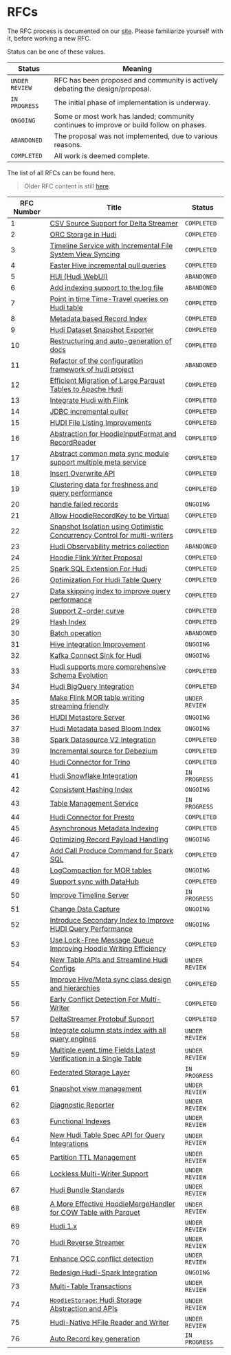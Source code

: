 <!--
  Licensed to the Apache Software Foundation (ASF) under one or more
  contributor license agreements.  See the NOTICE file distributed with
  this work for additional information regarding copyright ownership.
  The ASF licenses this file to You under the Apache License, Version 2.0
  (the "License"); you may not use this file except in compliance with
  the License.  You may obtain a copy of the License at

       http://www.apache.org/licenses/LICENSE-2.0

  Unless required by applicable law or agreed to in writing, software
  distributed under the License is distributed on an "AS IS" BASIS,
  WITHOUT WARRANTIES OR CONDITIONS OF ANY KIND, either express or implied.
  See the License for the specific language governing permissions and
  limitations under the License.
-->

# RFCs

The RFC process is documented on our [site](https://hudi.apache.org/contribute/rfc-process). Please familiarize yourself
with it, before working a new RFC.

Status can be one of these values.

| Status         | Meaning                                                                                 |
|----------------|-----------------------------------------------------------------------------------------|
| `UNDER REVIEW` | RFC has been proposed and community is actively debating the design/proposal.           |
| `IN PROGRESS`  | The initial phase of implementation is underway.                                        |
| `ONGOING`      | Some or most work has landed; community continues to improve or build follow on phases. |
| `ABANDONED`    | The proposal was not implemented, due to various reasons.                               |
| `COMPLETED`    | All work is deemed complete.                                                            |

The list of all RFCs can be found here.

> Older RFC content is still [here](https://cwiki.apache.org/confluence/display/HUDI/RFC+Process).

| RFC Number | Title                                                                                                                                                                                                                | Status         |
|------------|----------------------------------------------------------------------------------------------------------------------------------------------------------------------------------------------------------------------|----------------|
| 1          | [CSV Source Support for Delta Streamer](https://cwiki.apache.org/confluence/display/HUDI/RFC+-+01+%3A+CSV+Source+Support+for+Delta+Streamer)                                                                         | `COMPLETED`    |
| 2          | [ORC Storage in Hudi](https://cwiki.apache.org/confluence/pages/viewpage.action?pageId=113708439)                                                                                                                    | `COMPLETED`    |
| 3          | [Timeline Service with Incremental File System View Syncing](https://cwiki.apache.org/confluence/pages/viewpage.action?pageId=113708965)                                                                             | `COMPLETED`    |
| 4          | [Faster Hive incremental pull queries](https://cwiki.apache.org/confluence/pages/viewpage.action?pageId=115513622)                                                                                                   | `COMPLETED`    |
| 5          | [HUI (Hudi WebUI)](https://cwiki.apache.org/confluence/pages/viewpage.action?pageId=130027233)                                                                                                                       | `ABANDONED`    |
| 6          | [Add indexing support to the log file](https://cwiki.apache.org/confluence/display/HUDI/RFC+-+06+%3A+Add+indexing+support+to+the+log+file)                                                                           | `ABANDONED`    |
| 7          | [Point in time Time-Travel queries on Hudi table](https://cwiki.apache.org/confluence/display/HUDI/RFC+-+07+%3A+Point+in+time+Time-Travel+queries+on+Hudi+table)                                                     | `COMPLETED`    |
| 8          | [Metadata based Record Index](./rfc-8/rfc-8.md)                                                                                                                                                                      | `COMPLETED`    |
| 9          | [Hudi Dataset Snapshot Exporter](https://cwiki.apache.org/confluence/display/HUDI/RFC+-+09+%3A+Hudi+Dataset+Snapshot+Exporter)                                                                                       | `COMPLETED`    |
| 10         | [Restructuring and auto-generation of docs](https://cwiki.apache.org/confluence/display/HUDI/RFC+-+10+%3A+Restructuring+and+auto-generation+of+docs)                                                                 | `COMPLETED`    |
| 11         | [Refactor of the configuration framework of hudi project](https://cwiki.apache.org/confluence/display/HUDI/RFC+-+11+%3A+Refactor+of+the+configuration+framework+of+hudi+project)                                     | `ABANDONED`    |
| 12         | [Efficient Migration of Large Parquet Tables to Apache Hudi](https://cwiki.apache.org/confluence/display/HUDI/RFC+-+12+%3A+Efficient+Migration+of+Large+Parquet+Tables+to+Apache+Hudi)                               | `COMPLETED`    |
| 13         | [Integrate Hudi with Flink](https://cwiki.apache.org/confluence/pages/viewpage.action?pageId=141724520)                                                                                                              | `COMPLETED`    |
| 14         | [JDBC incremental puller](https://cwiki.apache.org/confluence/display/HUDI/RFC+-+14+%3A+JDBC+incremental+puller)                                                                                                     | `COMPLETED`    |
| 15         | [HUDI File Listing Improvements](https://cwiki.apache.org/confluence/display/HUDI/RFC+-+15%3A+HUDI+File+Listing+Improvements)                                                                                        | `COMPLETED`    |
| 16         | [Abstraction for HoodieInputFormat and RecordReader](https://cwiki.apache.org/confluence/display/HUDI/RFC+-+16+Abstraction+for+HoodieInputFormat+and+RecordReader)                                                   | `COMPLETED`    |
| 17         | [Abstract common meta sync module support multiple meta service](https://cwiki.apache.org/confluence/display/HUDI/RFC+-+17+Abstract+common+meta+sync+module+support+multiple+meta+service)                           | `COMPLETED`    |
| 18         | [Insert Overwrite API](https://cwiki.apache.org/confluence/display/HUDI/RFC+-+18+Insert+Overwrite+API)                                                                                                               | `COMPLETED`    |
| 19         | [Clustering data for freshness and query performance](https://cwiki.apache.org/confluence/display/HUDI/RFC+-+19+Clustering+data+for+freshness+and+query+performance)                                                 | `COMPLETED`    |
| 20         | [handle failed records](https://cwiki.apache.org/confluence/display/HUDI/RFC+-+20+%3A+handle+failed+records)                                                                                                         | `ONGOING`      |
| 21         | [Allow HoodieRecordKey to be Virtual](https://cwiki.apache.org/confluence/display/HUDI/RFC+-+21+%3A+Allow+HoodieRecordKey+to+be+Virtual)                                                                             | `COMPLETED`    |
| 22         | [Snapshot Isolation using Optimistic Concurrency Control for multi-writers](https://cwiki.apache.org/confluence/display/HUDI/RFC+-+22+%3A+Snapshot+Isolation+using+Optimistic+Concurrency+Control+for+multi-writers) | `COMPLETED`    |
| 23         | [Hudi Observability metrics collection](https://cwiki.apache.org/confluence/display/HUDI/RFC+-+23+%3A+Hudi+Observability+metrics+collection)                                                                         | `ABANDONED`    | 
| 24         | [Hoodie Flink Writer Proposal](https://cwiki.apache.org/confluence/display/HUDI/RFC-24%3A+Hoodie+Flink+Writer+Proposal)                                                                                              | `COMPLETED`    | 
| 25         | [Spark SQL Extension For Hudi](https://cwiki.apache.org/confluence/display/HUDI/RFC+-+25%3A+Spark+SQL+Extension+For+Hudi)                                                                                            | `COMPLETED`    | 
| 26         | [Optimization For Hudi Table Query](https://cwiki.apache.org/confluence/display/HUDI/RFC-26+Optimization+For+Hudi+Table+Query)                                                                                       | `COMPLETED`    | 
| 27         | [Data skipping index to improve query performance](https://cwiki.apache.org/confluence/display/HUDI/RFC-27+Data+skipping+index+to+improve+query+performance)                                                         | `COMPLETED`    | 
| 28         | [Support Z-order curve](https://cwiki.apache.org/confluence/pages/viewpage.action?pageId=181307144)                                                                                                                  | `COMPLETED`    |
| 29         | [Hash Index](https://cwiki.apache.org/confluence/display/HUDI/RFC+-+29%3A+Hash+Index)                                                                                                                                | `COMPLETED`    | 
| 30         | [Batch operation](https://cwiki.apache.org/confluence/display/HUDI/RFC+-+30%3A+Batch+operation)                                                                                                                      | `ABANDONED`    | 
| 31         | [Hive integration Improvement](https://cwiki.apache.org/confluence/display/HUDI/RFC+-+31%3A+Hive+integration+Improvment)                                                                                             | `ONGOING`      | 
| 32         | [Kafka Connect Sink for Hudi](https://cwiki.apache.org/confluence/display/HUDI/RFC-32+Kafka+Connect+Sink+for+Hudi)                                                                                                   | `ONGOING`      | 
| 33         | [Hudi supports more comprehensive Schema Evolution](https://cwiki.apache.org/confluence/display/HUDI/RFC+-+33++Hudi+supports+more+comprehensive+Schema+Evolution)                                                    | `COMPLETED`    | 
| 34         | [Hudi BigQuery Integration](./rfc-34/rfc-34.md)                                                                                                                                                                      | `COMPLETED`    | 
| 35         | [Make Flink MOR table writing streaming friendly](https://cwiki.apache.org/confluence/display/HUDI/RFC-35%3A+Make+Flink+MOR+table+writing+streaming+friendly)                                                        | `UNDER REVIEW` | 
| 36         | [HUDI Metastore Server](https://cwiki.apache.org/confluence/display/HUDI/%5BWIP%5D+RFC-36%3A+HUDI+Metastore+Server)                                                                                                  | `ONGOING`      | 
| 37         | [Hudi Metadata based Bloom Index](rfc-37/rfc-37.md)                                                                                                                                                                  | `ONGOING`      | 
| 38         | [Spark Datasource V2 Integration](./rfc-38/rfc-38.md)                                                                                                                                                                | `COMPLETED`    | 
| 39         | [Incremental source for Debezium](./rfc-39/rfc-39.md)                                                                                                                                                                | `COMPLETED`    | 
| 40         | [Hudi Connector for Trino](./rfc-40/rfc-40.md)                                                                                                                                                                       | `COMPLETED`    | 
| 41         | [Hudi Snowflake Integration](./rfc-41/rfc-41.md)                                                                                                                                                                     | `IN PROGRESS`  | 
| 42         | [Consistent Hashing Index](./rfc-42/rfc-42.md)                                                                                                                                                                       | `ONGOING`      | 
| 43         | [Table Management Service](./rfc-43/rfc-43.md)                                                                                                                                                                       | `IN PROGRESS`  | 
| 44         | [Hudi Connector for Presto](./rfc-44/rfc-44.md)                                                                                                                                                                      | `COMPLETED`    | 
| 45         | [Asynchronous Metadata Indexing](./rfc-45/rfc-45.md)                                                                                                                                                                 | `COMPLETED`    | 
| 46         | [Optimizing Record Payload Handling](./rfc-46/rfc-46.md)                                                                                                                                                             | `ONGOING`      | 
| 47         | [Add Call Produce Command for Spark SQL](./rfc-47/rfc-47.md)                                                                                                                                                         | `COMPLETED`    | 
| 48         | [LogCompaction for MOR tables](./rfc-48/rfc-48.md)                                                                                                                                                                   | `ONGOING`      | 
| 49         | [Support sync with DataHub](./rfc-49/rfc-49.md)                                                                                                                                                                      | `COMPLETED`    |
| 50         | [Improve Timeline Server](./rfc-50/rfc-50.md)                                                                                                                                                                        | `IN PROGRESS`  | 
| 51         | [Change Data Capture](./rfc-51/rfc-51.md)                                                                                                                                                                            | `ONGOING`      |
| 52         | [Introduce Secondary Index to Improve HUDI Query Performance](./rfc-52/rfc-52.md)                                                                                                                                    | `ONGOING`      |
| 53         | [Use Lock-Free Message Queue Improving Hoodie Writing Efficiency](./rfc-53/rfc-53.md)                                                                                                                                | `COMPLETED`    | 
| 54         | [New Table APIs and Streamline Hudi Configs](./rfc-54/rfc-54.md)                                                                                                                                                     | `UNDER REVIEW` | 
| 55         | [Improve Hive/Meta sync class design and hierarchies](./rfc-55/rfc-55.md)                                                                                                                                            | `COMPLETED`    | 
| 56         | [Early Conflict Detection For Multi-Writer](./rfc-56/rfc-56.md)                                                                                                                                                      | `COMPLETED`    | 
| 57         | [DeltaStreamer Protobuf Support](./rfc-57/rfc-57.md)                                                                                                                                                                 | `COMPLETED`    | 
| 58         | [Integrate column stats index with all query engines](./rfc-58/rfc-58.md)                                                                                                                                            | `UNDER REVIEW` |
| 59         | [Multiple event_time Fields Latest Verification in a Single Table](./rfc-59/rfc-59.md)                                                                                                                               | `UNDER REVIEW` |
| 60         | [Federated Storage Layer](./rfc-60/rfc-60.md)                                                                                                                                                                        | `IN PROGRESS`  |
| 61         | [Snapshot view management](./rfc-61/rfc-61.md)                                                                                                                                                                       | `UNDER REVIEW` |
| 62         | [Diagnostic Reporter](./rfc-62/rfc-62.md)                                                                                                                                                                            | `UNDER REVIEW` |
| 63         | [Functional Indexes](./rfc-63/rfc-63.md)                                                                                                                                                                             | `UNDER REVIEW` |
| 64         | [New Hudi Table Spec API for Query Integrations](./rfc-64/rfc-64.md)                                                                                                                                                 | `UNDER REVIEW` |
| 65         | [Partition TTL Management](./rfc-65/rfc-65.md)                                                                                                                                                                       | `UNDER REVIEW` |
| 66         | [Lockless Multi-Writer Support](./rfc-66/rfc-66.md)                                                                                                                                                                  | `UNDER REVIEW` |
| 67         | [Hudi Bundle Standards](./rfc-67/rfc-67.md)                                                                                                                                                                          | `UNDER REVIEW` |
| 68         | [A More Effective HoodieMergeHandler for COW Table with Parquet](./rfc-68/rfc-68.md)                                                                                                                                 | `UNDER REVIEW` |
| 69         | [Hudi 1.x](./rfc-69/rfc-69.md)                                                                                                                                                                                       | `UNDER REVIEW` |
| 70         | [Hudi Reverse Streamer](./rfc/rfc-70/rfc-70.md)                                                                                                                                                                      | `UNDER REVIEW` |
| 71         | [Enhance OCC conflict detection](./rfc/rfc-71/rfc-71.md)                                                                                                                                                             | `UNDER REVIEW` |
| 72         | [Redesign Hudi-Spark Integration](./rfc/rfc-72/rfc-72.md)                                                                                                                                                            | `ONGOING`      |
| 73         | [Multi-Table Transactions](./rfc-73/rfc-73.md)                                                                                                                                                                       | `UNDER REVIEW` |
| 74         | [`HoodieStorage`: Hudi Storage Abstraction and APIs](./rfc-74/rfc-74.md)                                                                                                                                             | `UNDER REVIEW` |
| 75         | [Hudi-Native HFile Reader and Writer](./rfc-75/rfc-75.md)                                                                                                                                                            | `UNDER REVIEW` |
| 76         | [Auto Record key generation](./rfc-76/rfc-76.md)                                                                                                                                                                     | `IN PROGRESS`  |